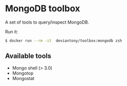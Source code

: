 MongoDB toolbox
===============

A set of tools to query/inspect MongoDB.

Run it:

```bash
$ docker run --rm -it  deviantony/toolbox:mongodb zsh
```

Available tools
---------------

* Mongo shell (> 3.0)
* Mongotop
* Mongostat
